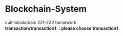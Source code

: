 # Blockchain-System
cuit-blockchain 221-222  homework  
**transaction/transaction1 ：please choose transaction1**
